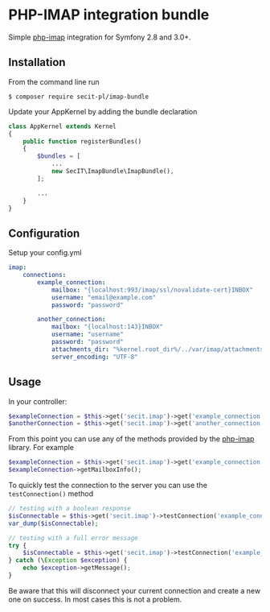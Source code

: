 # PHP-IMAP integration bundle

Simple [php-imap](https://github.com/barbushin/php-imap) integration for Symfony 2.8 and 3.0+.



## Installation

From the command line run

```
$ composer require secit-pl/imap-bundle
```

Update your AppKernel by adding the bundle declaration

```php
class AppKernel extends Kernel
{
    public function registerBundles()
    {
        $bundles = [
            ...
            new SecIT\ImapBundle\ImapBundle(),
        ];

        ...
    }
}
```

## Configuration

Setup your config.yml

```yaml
imap:
    connections:
        example_connection:
            mailbox: "{localhost:993/imap/ssl/novalidate-cert}INBOX"
            username: "email@example.com"
            password: "password"

        another_connection:
            mailbox: "{localhost:143}INBOX"
            username: "username"
            password: "password"
            attachments_dir: "%kernel.root_dir%/../var/imap/attachments"
            server_encoding: "UTF-8"
```

## Usage

In your controller:

```php
$exampleConnection = $this->get('secit.imap')->get('example_connection');
$anotherConnection = $this->get('secit.imap')->get('another_connection');
```

From this point you can use any of the methods provided by the [php-imap](https://github.com/barbushin/php-imap) library. For example


```php
$exampleConnection = $this->get('secit.imap')->get('example_connection');
$exampleConnection->getMailboxInfo();
```

To quickly test the connection to the server you can use the `testConnection()` method

```php
// testing with a boolean response
$isConnectable = $this->get('secit.imap')->testConnection('example_connection');
var_dump($isConnectable);

// testing with a full error message
try {
    $isConnectable = $this->get('secit.imap')->testConnection('example_connection', true);
} catch (\Exception $exception) {
    echo $exception->getMessage();
}
```

Be aware that this will disconnect your current connection and create a new one on success. In most cases this is not a problem.
